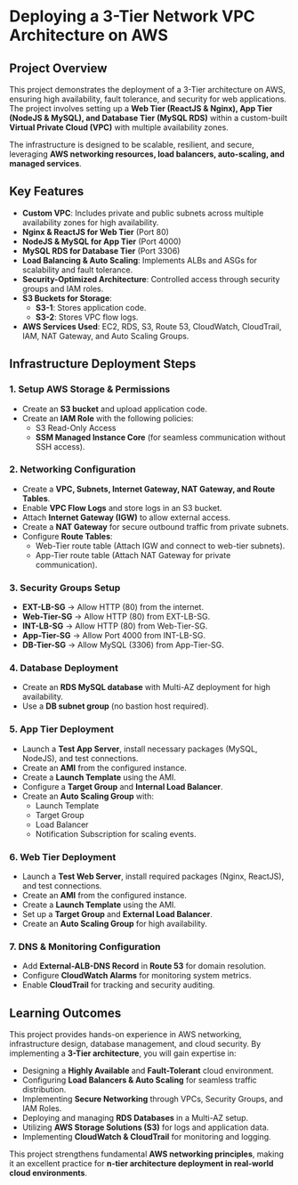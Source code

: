 # **Deploying a 3-Tier Network VPC Architecture on AWS**

## **Project Overview**
This project demonstrates the deployment of a 3-Tier architecture on AWS, ensuring high availability, fault tolerance, and security for web applications. The project involves setting up a **Web Tier (ReactJS & Nginx), App Tier (NodeJS & MySQL), and Database Tier (MySQL RDS)** within a custom-built **Virtual Private Cloud (VPC)** with multiple availability zones.

The infrastructure is designed to be scalable, resilient, and secure, leveraging **AWS networking resources, load balancers, auto-scaling, and managed services**.

## **Key Features**
- **Custom VPC**: Includes private and public subnets across multiple availability zones for high availability.
- **Nginx & ReactJS for Web Tier** (Port 80)
- **NodeJS & MySQL for App Tier** (Port 4000)
- **MySQL RDS for Database Tier** (Port 3306)
- **Load Balancing & Auto Scaling**: Implements ALBs and ASGs for scalability and fault tolerance.
- **Security-Optimized Architecture**: Controlled access through security groups and IAM roles.
- **S3 Buckets for Storage**:
  - **S3-1**: Stores application code.
  - **S3-2**: Stores VPC flow logs.
- **AWS Services Used**: EC2, RDS, S3, Route 53, CloudWatch, CloudTrail, IAM, NAT Gateway, and Auto Scaling Groups.

## **Infrastructure Deployment Steps**

### **1. Setup AWS Storage & Permissions**
- Create an **S3 bucket** and upload application code.
- Create an **IAM Role** with the following policies:
  - S3 Read-Only Access
  - **SSM Managed Instance Core** (for seamless communication without SSH access).

### **2. Networking Configuration**
- Create a **VPC, Subnets, Internet Gateway, NAT Gateway, and Route Tables**.
- Enable **VPC Flow Logs** and store logs in an S3 bucket.
- Attach **Internet Gateway (IGW)** to allow external access.
- Create a **NAT Gateway** for secure outbound traffic from private subnets.
- Configure **Route Tables**:
  - Web-Tier route table (Attach IGW and connect to web-tier subnets).
  - App-Tier route table (Attach NAT Gateway for private communication).

### **3. Security Groups Setup**
- **EXT-LB-SG** → Allow HTTP (80) from the internet.
- **Web-Tier-SG** → Allow HTTP (80) from EXT-LB-SG.
- **INT-LB-SG** → Allow HTTP (80) from Web-Tier-SG.
- **App-Tier-SG** → Allow Port 4000 from INT-LB-SG.
- **DB-Tier-SG** → Allow MySQL (3306) from App-Tier-SG.

### **4. Database Deployment**
- Create an **RDS MySQL database** with Multi-AZ deployment for high availability.
- Use a **DB subnet group** (no bastion host required).

### **5. App Tier Deployment**
- Launch a **Test App Server**, install necessary packages (MySQL, NodeJS), and test connections.
- Create an **AMI** from the configured instance.
- Create a **Launch Template** using the AMI.
- Configure a **Target Group** and **Internal Load Balancer**.
- Create an **Auto Scaling Group** with:
  - Launch Template
  - Target Group
  - Load Balancer
  - Notification Subscription for scaling events.

### **6. Web Tier Deployment**
- Launch a **Test Web Server**, install required packages (Nginx, ReactJS), and test connections.
- Create an **AMI** from the configured instance.
- Create a **Launch Template** using the AMI.
- Set up a **Target Group** and **External Load Balancer**.
- Create an **Auto Scaling Group** for high availability.

### **7. DNS & Monitoring Configuration**
- Add **External-ALB-DNS Record** in **Route 53** for domain resolution.
- Configure **CloudWatch Alarms** for monitoring system metrics.
- Enable **CloudTrail** for tracking and security auditing.

## **Learning Outcomes**
This project provides hands-on experience in AWS networking, infrastructure design, database management, and cloud security. By implementing a **3-Tier architecture**, you will gain expertise in:
- Designing a **Highly Available** and **Fault-Tolerant** cloud environment.
- Configuring **Load Balancers & Auto Scaling** for seamless traffic distribution.
- Implementing **Secure Networking** through VPCs, Security Groups, and IAM Roles.
- Deploying and managing **RDS Databases** in a Multi-AZ setup.
- Utilizing **AWS Storage Solutions (S3)** for logs and application data.
- Implementing **CloudWatch & CloudTrail** for monitoring and logging.

This project strengthens fundamental **AWS networking principles**, making it an excellent practice for **n-tier architecture deployment in real-world cloud environments**.

